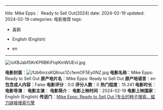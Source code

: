 
---
title: Mike Epps︰ Ready to Sell Out(2024)
date: 2024-02-19
updated: 2024-02-19
categories: 电影推荐
tags:

- 喜剧

- English (English)
- en
---

<img src="https://image.tmdb.org/t/p/original/oXBJabf5KrKPRBKiFtqIKmWUEvl.jpg" alt="/oXBJabf5KrKPRBKiFtqIKmWUEvl.jpg" title="/oXBJabf5KrKPRBKiFtqIKmWUEvl.jpg">

**电影封面**：<img src="https://image.tmdb.org/t/p/w200/fJb6mzsKQ6ruc1Zc1emOF5Ey0NZ.jpg" alt="/fJb6mzsKQ6ruc1Zc1emOF5Ey0NZ.jpg" title="/fJb6mzsKQ6ruc1Zc1emOF5Ey0NZ.jpg">
**电影名称**：Mike Epps: Ready to Sell Out
**原产地片名**：Mike Epps: Ready to Sell Out
**原产地语言**：en
**包含成人内容**：False
**电影评分**：0.0
**评分人数**：0
**热门程度**：15.241
**电影时长**：
**电影导演**：
**电影主演**：
**电影简介**：
**电影上映时间**：2024-02-19
**电影上映国家**：English (English)
**传送门**：[Mike Epps: Ready to Sell Out |专业的种子搜索、磁力链接搜索引擎](https://movie.amd794.com:2083/?search=Mike%20Epps%3A%20Ready%20to%20Sell%20Out&ordering=&mode=match_phrase&page_size=10&page=1)

